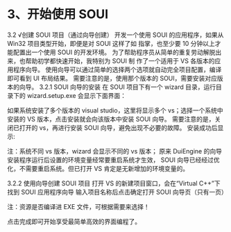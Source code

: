 # 3、开始使用 SOUI

3.2 √创建 SOUI 项目（通过向导创建）
开发一个使用 SOUI 的应用程序，如果从 Win32 项目类型开始，即便是对 SOUI 这样了如
指掌，也至少要 10 分钟以上才能配置出一个使用 SOUI 的开发环境。
为了帮助程序员从简单的重复劳动解脱出来，也帮助初学都快速开始，我特别为 SOUI 制
作了一个适用于 VS 各版本的应用程序向导。
使用向导可以通过简单的选择两个选项就自动完全项目配置，编译即可看到 UI 布局结果。
需要注意的是，使用那个版本的 SOUI，需要安装对应版本的向导。
3.2.1 SOUI 向导的安装
在 SOUI 项目下有一个 wizard 目录，运行目录下的 wizard.setup.exe 会显示下面界面：

如果系统安装了多个版本的 visual studio，这里将显示多个 vs；选择一个系统中安装的
VS 版本，点击安装就会向该版本中安装 SOUI 向导。
需要注意的是，关闭已打开的 vs，再进行安装 SOUI 向导，避免出现不必要的故障。
安装成功后显示:

注：系统不同 vs 版本，wizard 会显示不同的 vs 版本；
原来 DuiEngine 的向导安装程序运行后设置的环境变量经常要重启系统才生效，
SOUI 向导已经经过优化，不需要重启系统。但已打开 VS 肯定是无新增加的环境变量的。

3.2.2 使用向导创建 SOUI 项目
打开 VS 的新建项目窗口，会在“Virtual C++”下找到 SOUI 应用程序向导
输入项目名称后点击确定打开 SOUI 向导页（只有一页）

注：资源是否编译进 EXE 文件，可根据需要来选择！

点击完成即可开始享受最简单高效的界面编程了。
